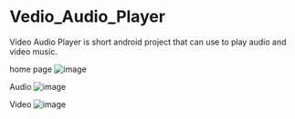 # Vedio_Audio_Player
Video Audio Player is short android project that can use to play audio and video music.

home page
![image](https://user-images.githubusercontent.com/59836503/157195145-48052b52-32b7-4fdb-b564-70a62567a203.png)

Audio
![image](https://user-images.githubusercontent.com/59836503/157195243-2b7e218f-f1da-41a8-8f7f-269fc88eafed.png)

Video
![image](https://user-images.githubusercontent.com/59836503/157195385-77abc65b-e77f-43ba-9bb2-d58d32c3cd80.png)


